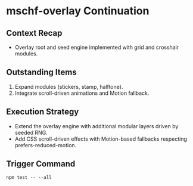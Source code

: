 # mschf-overlay Continuation

## Context Recap
- Overlay root and seed engine implemented with grid and crosshair modules.

## Outstanding Items
1. Expand modules (stickers, stamp, halftone).
2. Integrate scroll-driven animations and Motion fallback.

## Execution Strategy
- Extend the overlay engine with additional modular layers driven by seeded RNG.
- Add CSS scroll-driven effects with Motion-based fallbacks respecting prefers-reduced-motion.

## Trigger Command
`npm test -- --all`

